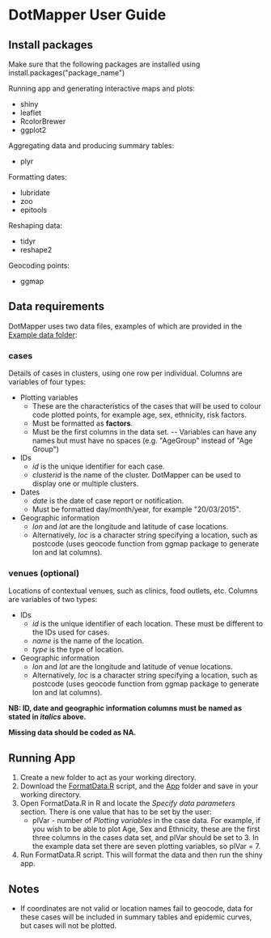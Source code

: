 # DotMapper User Guide

## Install packages
Make sure that the following packages are installed using install.packages("package_name")

Running app and generating interactive maps and plots:
- shiny
- leaflet
- RcolorBrewer
- ggplot2

Aggregating data and producing summary tables:
- plyr

Formatting dates:
- lubridate
- zoo
- epitools

Reshaping data:
- tidyr
- reshape2

Geocoding points:
- ggmap 


## Data requirements
DotMapper uses two data files, examples of which are provided in the [Example data folder](https://github.com/cathsmith57/DotMapper/tree/master/Example%20data):

### cases 
Details of cases in clusters, using one row per individual. Columns are variables of four types:

- Plotting variables 
	- These are the characteristics of the cases that will be used to colour code plotted points, for example age, sex, ethnicity, risk factors. 
	- Must be formatted as **factors**.
	- Must be the first columns in the data set.
	-- Variables can have any names but must have no spaces (e.g. "AgeGroup" instead of "Age Group")
- IDs 
	- *id* is the unique identifier for each case. 
	- *clusterid* is the name of the cluster. DotMapper can be used to display one or multiple clusters.
- Dates 
	- *date* is the date of case report or notification. 
	- Must be formatted day/month/year, for example "20/03/2015".
- Geographic information 
	- *lon* and *lat* are the longitude and latitude of case locations. 
	- Alternatively, *loc* is a character string specifying a location, such as postcode (uses geocode function from ggmap package to generate lon and lat columns).

### venues (optional)
Locations of contextual venues, such as clinics, food outlets, etc. Columns are variables of two types:

- IDs
	- *id* is the unique identifier of each location. These must be different to the IDs used for cases.
	- *name* is the name of the location.
	- *type* is the type of location.
- Geographic information 
	- *lon* and *lat* are the longitude and latitude of venue locations. 
	- Alternatively, *loc* is a character string specifying a location, such as postcode (uses geocode function from ggmap package to generate lon and lat columns).


**NB: ID, date and geographic information columns must be named as stated in *italics* above.**

**Missing data should be coded as NA.**

## Running App


1. Create a new folder to act as your working directory.
2. Download the [FormatData.R](https://github.com/cathsmith57/DotMapper/blob/master/FormatData.R) script, and the [App](https://github.com/cathsmith57/DotMapper/tree/master/App) folder and save in your working directory.
3. Open FormatData.R in R and locate the *Specify data parameters* section. There is one value that has to be set by the user:
	- plVar - number of *Plotting variables* in the case data. For example, if you wish to be able to plot Age, Sex and Ethnicity, these are the first three columns in the cases data set, and plVar should be set to 3. In the example data set there are seven plotting variables, so plVar = 7.
4. Run FormatData.R script. This will format the data and then run the shiny app.

## Notes

- If coordinates are not valid or location names fail to geocode, data for these cases will be included in summary tables and epidemic curves, but cases will not be plotted.


